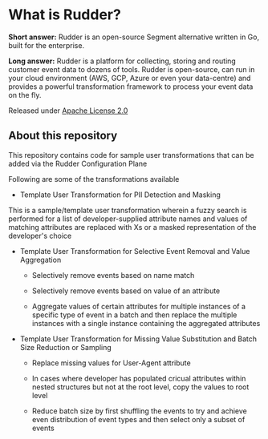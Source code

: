 # What is Rudder?

**Short answer:** 
Rudder is an open-source Segment alternative written in Go, built for the enterprise.

**Long answer:** 
Rudder is a platform for collecting, storing and routing customer event data to dozens of tools. Rudder is open-source, can run in your cloud environment (AWS, GCP, Azure or even your data-centre) and provides a powerful transformation framework to process your event data on the fly.

Released under [Apache License 2.0](https://www.apache.org/licenses/LICENSE-2.0)

## About this repository

This repository contains code for sample user transformations that can be added via the Rudder Configuration Plane

Following are some of the transformations available

* Template User Transformation for PII Detection and Masking

This is a sample/template user transformation wherein a fuzzy search is performed for a list of developer-supplied attribute names
and values of matching attributes are replaced with Xs or a masked representation of the developer's choice

* Template User Transformation for Selective Event Removal and Value Aggregation

	* Selectively remove events based on name match

	* Selectively remove events based on value of an attribute

	* Aggregate values of certain attributes for multiple instances of a specific type of event in a batch and then replace
	  the multiple instances with a single instance containing the aggregated attributes
	  

* Template User Transformation for Missing Value Substitution and Batch Size Reduction or Sampling
	
	* Replace missing values for User-Agent attribute
	
	* In cases where developer has populated cricual attributes within nested structures but not at the root level, copy
	  the values to root level
	  
	* Reduce batch size by first shuffling the events to try and achieve even distribution of event types and then select
	  only a subset of events


